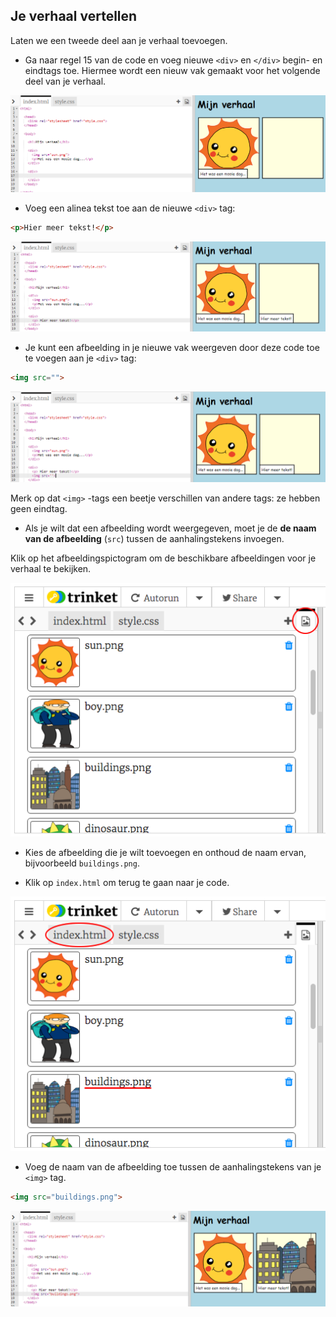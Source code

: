 ## Je verhaal vertellen

Laten we een tweede deel aan je verhaal toevoegen.

+ Ga naar regel 15 van de code en voeg nieuwe `<div>` en `</div>` begin- en eindtags toe. Hiermee wordt een nieuw vak gemaakt voor het volgende deel van je verhaal.

![screenshot](images/story-div.png)

+ Voeg een alinea tekst toe aan de nieuwe `<div>` tag:

```html
<p>Hier meer tekst!</p>
```

![screenshot](images/story-paragraph.png)

+ Je kunt een afbeelding in je nieuwe vak weergeven door deze code toe te voegen aan je `<div>` tag:

```html
<img src="">
```

![screenshot](images/story-img-tag.png)

Merk op dat `<img>` -tags een beetje verschillen van andere tags: ze hebben geen eindtag.

+ Als je wilt dat een afbeelding wordt weergegeven, moet je de **de naam van de afbeelding** (`src`) tussen de aanhalingstekens invoegen.

Klik op het afbeeldingspictogram om de beschikbare afbeeldingen voor je verhaal te bekijken.

![screenshot](images/story-see-images.png)

+ Kies de afbeelding die je wilt toevoegen en onthoud de naam ervan, bijvoorbeeld `buildings.png`.

+ Klik op `index.html` om terug te gaan naar je code.

![screenshot](images/story-image-name.png)

+ Voeg de naam van de afbeelding toe tussen de aanhalingstekens van je `<img>` tag.

```html
<img src="buildings.png">
```

![screenshot](images/story-image-name-add.png)
